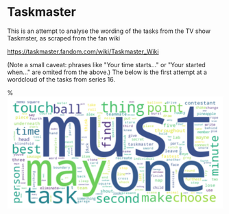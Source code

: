 # Taskmaster

This is an attempt to analyse the wording of the tasks from the TV show Taskmster, as scraped from the fan wiki

https://taskmaster.fandom.com/wiki/Taskmaster_Wiki

(Note a small caveat: phrases like "Your time starts..." or "Your started when..." are omited from the above.) The below is the first attempt at a wordcloud of the tasks from series 16.

%![First cloud](https://github.com/MathmoBen/Taskmaster/blob/main/cloud16.png)
